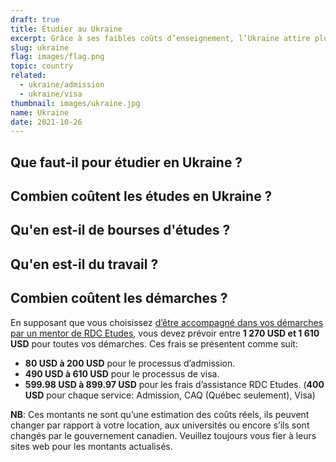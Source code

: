 ```yaml
---
draft: true
title: Étudier au Ukraine
excerpt: Grâce à ses faibles coûts d’enseignement, l’Ukraine attire plus de 70 000 étudiants internationaux qui y poursuivent des études en russe ou ukrainien. Elle est une excellente option pour ceux qui désirent poursuivre facilement des études en médecine en Europe.
slug: ukraine
flag: images/flag.png
topic: country
related:
  - ukraine/admission
  - ukraine/visa
thumbnail: images/ukraine.jpg
name: Ukraine
date: 2021-10-26
---
```

## Que faut-il pour étudier en Ukraine ?

## Combien coûtent les études en Ukraine ?

## Qu'en est-il de bourses d'études ?

## Qu'en est-il du travail ?

## Combien coûtent les démarches ?

En supposant que vous choisissez [d’être accompagné dans vos démarches par un mentor de RDC Etudes](/accompagnement), vous devez prévoir entre **1 270 USD et 1 610 USD** pour toutes vos démarches.
Ces frais se présentent comme suit:

- **80 USD à 200 USD** pour le processus d’admission.
- **490 USD à 610 USD** pour le processus de visa.
- **599.98 USD à 899.97 USD** pour les frais d’assistance RDC Etudes. (**400 USD** pour chaque service: Admission, CAQ (Québec seulement), Visa)

**NB**: Ces montants ne sont qu’une estimation des coûts réels, ils peuvent changer par rapport à votre location, aux universités ou encore s’ils sont changés par le gouvernement canadien. Veuillez toujours vous fier à leurs sites web pour les montants actualisés.
